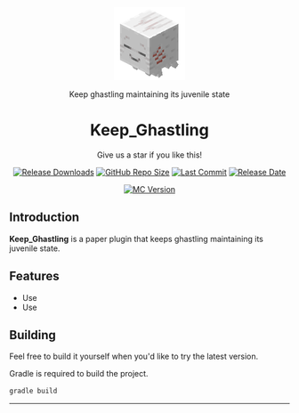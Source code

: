 <a herf="https://github.com/Data708983/Keep_Ghastling">
  <p align="center"><img src="Doc/Img/Ghastling.gif" alt="Ghastling"></p>
</a>
<p align="center">Keep ghastling maintaining its juvenile state</p>

<h1 align="center">
Keep_Ghastling
</h1>

<p align="center">
    Give us a star if you like this!
</p>

<p align="center">
  <a href="https://github.com/Data708983/Keep_Ghastling/releases"><img src="https://img.shields.io/github/downloads/Data708983/Keep_Ghastling/total?color=%239F7AEA" alt="Release Downloads"></a>
  <a href="#"><img src="https://img.shields.io/github/repo-size/Data708983/Keep_Ghastling?color=6882C4" alt="GitHub Repo Size"></a>
  <a href="#"><img src="https://img.shields.io/github/last-commit/Data708983/Keep_Ghastling?color=%23638e66" alt="Last Commit"></a>
  <a href="#"><img src="https://img.shields.io/github/release-date/Data708983/Keep_Ghastling?color=%15" alt="Release Date"></a>
</p>
<p align="center">
  <a href="#"><img src="https://img.shields.io/badge/MC_version-1.21.x-blue" alt="MC Version"></a>
</p>



## Introduction
**Keep_Ghastling** is a paper plugin that keeps ghastling maintaining its juvenile state.

## Features
- Use 
- Use 

## Building

Feel free to build it yourself when you'd like to try the latest version.

Gradle is required to build the project.


```sh
gradle build
```

---
